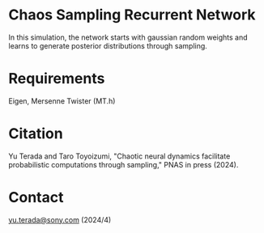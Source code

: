 # Chaos Sampling Recurrent Network

In this simulation, the network starts with gaussian random weights and learns to generate posterior distributions through sampling.


# Requirements

Eigen, Mersenne Twister (MT.h)


# Citation

Yu Terada and Taro Toyoizumi, "Chaotic neural dynamics facilitate probabilistic computations through sampling," PNAS in press (2024).


# Contact

yu.terada@sony.com (2024/4)
